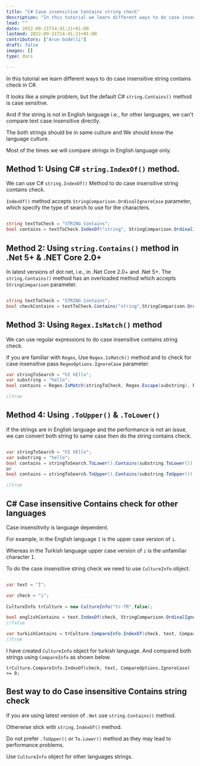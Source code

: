 ```yaml
---
title: "C# Case insensitive Contains string check"
description: "In this tutorial we learn different ways to do case insensitive string contains check in C#"
lead: ""
date: 2022-09-21T14:41:21+01:00
lastmod: 2022-09-21T14:41:21+01:00
contributors: ["Arun Gudelli"]
draft: false
images: []
type: docs

---
```



In this tutorial we learn different ways to do case insensitive string contains check in C#. 

It looks like a simple problem, but the default C# `string.Contains()` method is case sensitive. 

And if the string is not in English language i.e., for other languages, we can't compare text case insensitive directly. 

The both strings should be in same culture and We should know the language culture.

Most of the times we will compare strings in English language only.

## Method 1: Using C# `string.IndexOf()` method.

We can use C# `string.IndexOf()` Method to do case insensitive string contains check.

`IndexOf()` method accepts `StringComparison.OrdinalIgnoreCase` parameter, which specify the type of search to use for the characters.

```csharp

string textToCheck = "STRING Contains";
bool contains = textToCheck.IndexOf("string", StringComparison.OrdinalIgnoreCase) >= 0;

```

## Method 2: Using `string.Contains()` method in .Net 5+ & .NET Core 2.0+

In latest versions of dot net, i.e., in .Net Core 2.0+ and .Net 5+. The `string.Contains()` method has an overloaded method which accepts `StringComparison` parameter.

```csharp

string textToCheck = "STRING Contains";
bool checkContains = textToCheck.Contains("string",StringComparison.OrdinalIgnoreCase);

```

## Method 3: Using `Regex.IsMatch()` method

We can use regular expressions to do case insensitive contains string check.

If you are familiar with `Regex`, Use `Regex.IsMatch()` method and to check for case insensitive pass `RegexOptions.IgnoreCase` parameter. 

```csharp
var stringToSearch = "hI hEllo";
var substring = "hello";
bool contains = Regex.IsMatch(stringToCheck, Regex.Escape(substring), RegexOptions.IgnoreCase);

//true

```

## Method 4: Using `.ToUpper()` & `.ToLower()`

If the strings are in English language and the performance is not an issue, we can convert both string to same case then do the string contains check.

```csharp

var stringToSearch = "hI hEllo";
var substring = "hello";
bool contains = stringToSearch.ToLower().Contains(substring.ToLower());
or 
bool contains = stringToSearch.ToUpper().Contains(substring.ToUpper());

//true

```
## C# Case insensitive Contains check for other languages

Case insensitivity is language dependent. 

For example, in the English language `I` is the upper case version of `i`.

Whereas in the Turkish language upper case version of `i` is the unfamiliar character `İ`.

To do the case insensitive string check we need to use `CultureInfo` object.


```csharp

var text = "İ";

var check = "i";
            
CultureInfo trCulture = new CultureInfo("tr-TR",false);

bool englishContains = text.IndexOf(check, StringComparison.OrdinalIgnoreCase) >= 0;
//false

var turkishContains = trCulture.CompareInfo.IndexOf(check, text, CompareOptions.IgnoreCase) >= 0;
//true
```

I have created `CultureInfo` object for turkish language. And compared both strings using `CompareInfo` as shown below.

```
trCulture.CompareInfo.IndexOf(check, text, CompareOptions.IgnoreCase) >= 0;
```

## Best way to do Case insensitive Contains string check

If you are using latest version of `.Net` use `string.Contains()` method.

Otherwise stick with `string.IndexOf()` method.

Do not prefer `.ToUpper()` or `To.Lower()` method as they may lead to performance problems.

Use `CultureInfo` object for other languages strings.

